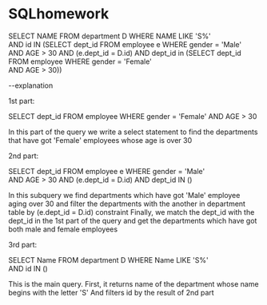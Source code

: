 # SQLhomework

SELECT NAME FROM department D 
WHERE NAME LIKE 'S%'  
AND id IN 
(SELECT dept_id 
FROM employee e 
WHERE gender = 'Male'  
AND AGE > 30 
AND (e.dept_id = D.id) 
AND dept_id in 
(SELECT dept_id 
FROM employee 
WHERE gender = 'Female'  
AND AGE > 30))


--explanation

1st part:

SELECT dept_id 
FROM employee 
WHERE gender = 'Female'
AND AGE > 30

In this part of the query we write a select statement to find the departments that 
have got 'Female' employees whose age is over 30


2nd part:

SELECT dept_id 
FROM employee e 
WHERE gender = 'Male'  
AND AGE > 30 
AND (e.dept_id = D.id) 
AND dept_id IN ()

In this subquery we find departments which have got 'Male' employee aging over 30
and filter the departments with the another in department table by (e.dept_id = D.id) constraint
Finally, we match the dept_id with the dept_id in the 1st part of the query and get the departments
which have got both male and female employees


3rd part:

SELECT Name FROM department D 
WHERE Name LIKE 'S%'  
AND id IN ()

This is the main query. First, it returns name of the department whose name begins with the letter 'S'
And filters id by the result of 2nd part

